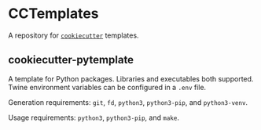 # CCTemplates

A repository for
[`cookiecutter`](https://cookiecutter.readthedocs.io/en/latest/README.html)
templates.

## cookiecutter-pytemplate

A template for Python packages. Libraries and executables both supported. Twine
environment variables can be configured in a `.env` file.

Generation requirements: `git`, `fd`, `python3`, `python3-pip`, and
`python3-venv`.

Usage requirements: `python3`, `python3-pip`, and `make`.
